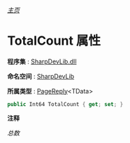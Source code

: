 ###### [主页](./Index.md "主页")

# TotalCount 属性

**程序集** : [SharpDevLib.dll](./SharpDevLib.assembly.md "SharpDevLib.dll")

**命名空间** : [SharpDevLib](./SharpDevLib.namespace.md "SharpDevLib")

**所属类型** : [PageReply](./SharpDevLib.PageReply.1.md "PageReply")\<TData\>

``` csharp
public Int64 TotalCount { get; set; }
```

**注释**

*总数*



